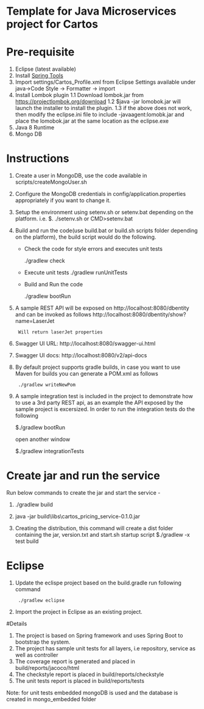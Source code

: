 # Template for Java Microservices project for Cartos

# Pre-requisite 

1. Eclipse (latest available)
2. Install [Spring Tools ](https://marketplace.eclipse.org/content/spring-tools-aka-spring-ide-and-spring-tool-suite)
3. Import settings/Cartos_Profile.xml from Eclipse Settings available under java->Code Style -> Formatter -> import
4. Install Lombok plugin 
	1.1 Download lombok.jar from https://projectlombok.org/download
	1.2 $java -jar lomobok.jar will launch the installer to install the plugin.
	1.3 if the above does not work, then modify the eclipse.ini file to include -javaagent:lomobk.jar and place the lomobok.jar at the same location as the eclipse.exe
3. Java 8 Runtime
4. Mongo DB

# Instructions

1. Create a user in MongoDB, use the code available in scripts/createMongoUser.sh
2. Configure the MongoDB credentials in config/application.properties appropriately if you want to change it.
3. Setup the environment using setenv.sh or setenv.bat depending on the platform. i.e. $. ./setenv.sh or CMD>setenv.bat
3. Build and run the code(use build.bat or build.sh scripts folder depending on the platform), the build script would do the following.
    * Check the code for style errors and executes unit tests

        ./gradlew check
 

    * Execute unit tests
       ./gradlew runUnitTests
    * Build and Run the code

        ./gradlew bootRun

4. A sample REST API will be exposed on http://localhost:8080/dbentity and can be invoked as follows
        http://localhost:8080/dbentity/show?name=LaserJet
   
        Will return laserJet properties
        
5. Swagger UI URL: http://localhost:8080/swagger-ui.html

6. Swagger UI docs: http://localhost:8080/v2/api-docs
   
7. By default project supports gradle builds, in case you want to use Maven for builds you can generate a POM.xml as follows

        ./gradlew writeNewPom

8. A sample integration test is included in the project to demonstrate how to use a 3rd party REST api, as an example the API
exposed by the sample project is excersized. In order to run the integration tests do the following

	$./gradlew bootRun 

	open another window

	$./gradlew integrationTests
	
# Create jar and run the service

Run below commands to create the jar and start the service -
1. ./gradlew build
2. java -jar build\libs\cartos_pricing_service-0.1.0.jar

9. Creating the distribution, this command will create a dist folder containing the jar, version.txt and start.sh startup script
	$./gradlew -x test build

# Eclipse

1. Update the eclispe project based on the build.gradle run following command

        ./gradlew eclipse

2. Import the project in Eclipse as an existing project.

#Details
1. The project is based on Spring framework and uses Spring Boot to bootstrap the system.
2. The project has sample unit tests for all layers, i.e repository, service as well as controller
3. The coverage report is generated and placed in  build/reports/jacoco/html
4. The checkstyle report is placed in build/reports/checkstyle
5. The unit tests report is placed in build/reports/tests

Note: for unit tests embedded mongoDB is used and the database is created in mongo_embedded folder




